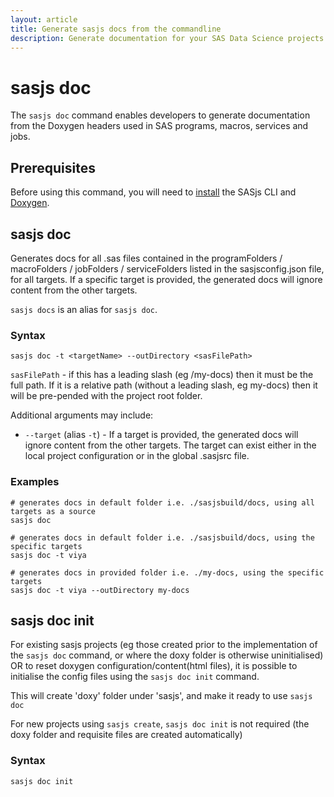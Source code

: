 ```yaml
---
layout: article
title: Generate sasjs docs from the commandline
description: Generate documentation for your SAS Data Science projects and SAS backend using the `sasjs doc` commmand and Doxygen
---
```


# sasjs doc

The `sasjs doc` command enables developers to generate documentation from the Doxygen headers used in SAS programs, macros, services and jobs.

## Prerequisites

Before using this command, you will need to [install](/installation) the SASjs CLI and [Doxygen](https://www.doxygen.nl/download.html#srcbin).

## sasjs doc

Generates docs for all .sas files contained in the programFolders / macroFolders / jobFolders / serviceFolders listed in the sasjsconfig.json file, for all targets. If a specific target is provided, the generated docs will ignore content from the other targets.

`sasjs docs` is an alias for `sasjs doc`.

### Syntax

```
sasjs doc -t <targetName> --outDirectory <sasFilePath>
```

`sasFilePath` - if this has a leading slash (eg /my-docs) then it must be the full path. If it is a relative path (without a leading slash, eg my-docs) then it will be pre-pended with the project root folder.

Additional arguments may include:

- `--target` (alias `-t`) - If a target is provided, the generated docs will ignore content from the other targets.
  The target can exist either in the local project configuration or in the global .sasjsrc file.

### Examples

```
# generates docs in default folder i.e. ./sasjsbuild/docs, using all targets as a source
sasjs doc

# generates docs in default folder i.e. ./sasjsbuild/docs, using the specific targets
sasjs doc -t viya

# generates docs in provided folder i.e. ./my-docs, using the specific targets
sasjs doc -t viya --outDirectory my-docs
```

## sasjs doc init

For existing sasjs projects (eg those created prior to the implementation of the `sasjs doc` command, or where the doxy folder is otherwise uninitialised) OR to reset doxygen configuration/content(html files), it is possible to initialise the config files using the `sasjs doc init` command.

This will create 'doxy' folder under 'sasjs', and make it ready to use `sasjs doc`

For new projects using `sasjs create`, `sasjs doc init` is not required (the doxy folder and requisite files are created automatically)

### Syntax

```
sasjs doc init
```

